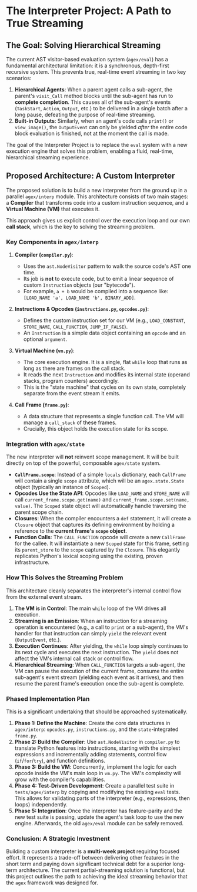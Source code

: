 # The Interpreter Project: A Path to True Streaming

## The Goal: Solving Hierarchical Streaming

The current AST visitor-based evaluation system (`agex/eval`) has a fundamental architectural limitation: it is a synchronous, depth-first recursive system. This prevents true, real-time event streaming in two key scenarios:

1.  **Hierarchical Agents**: When a parent agent calls a sub-agent, the parent's `visit_Call` method blocks until the sub-agent has run to **complete completion**. This causes all of the sub-agent's events (`TaskStart`, `Action`, `Output`, etc.) to be delivered in a single batch after a long pause, defeating the purpose of real-time streaming.
2.  **Built-in Outputs**: Similarly, when an agent's code calls `print()` or `view_image()`, the `OutputEvent` can only be yielded *after* the entire code block evaluation is finished, not at the moment the call is made.

The goal of the Interpreter Project is to replace the `eval` system with a new execution engine that solves this problem, enabling a fluid, real-time, hierarchical streaming experience.

## Proposed Architecture: A Custom Interpreter

The proposed solution is to build a new interpreter from the ground up in a parallel `agex/interp` module. This architecture consists of two main stages: a **Compiler** that transforms code into a custom instruction sequence, and a **Virtual Machine (VM)** that executes it.

This approach gives us explicit control over the execution loop and our own **call stack**, which is the key to solving the streaming problem.

### Key Components in `agex/interp`

1.  **Compiler (`compiler.py`)**:
    *   Uses the `ast.NodeVisitor` pattern to walk the source code's AST one time.
    *   Its job is **not** to execute code, but to emit a linear sequence of custom `Instruction` objects (our "bytecode").
    *   For example, `a + b` would be compiled into a sequence like: `[LOAD_NAME 'a', LOAD_NAME 'b', BINARY_ADD]`.

2.  **Instructions & Opcodes (`instructions.py`, `opcodes.py`)**:
    *   Defines the custom instruction set for our VM (e.g., `LOAD_CONSTANT`, `STORE_NAME`, `CALL_FUNCTION`, `JUMP_IF_FALSE`).
    *   An `Instruction` is a simple data object containing an `opcode` and an optional `argument`.

3.  **Virtual Machine (`vm.py`)**:
    *   The core execution engine. It is a single, flat `while` loop that runs as long as there are frames on the call stack.
    *   It reads the next `Instruction` and modifies its internal state (operand stacks, program counters) accordingly.
    *   This is the "state machine" that cycles on its own state, completely separate from the event stream it emits.

4.  **Call Frame (`frame.py`)**:
    *   A data structure that represents a single function call. The VM will manage a `call_stack` of these frames.
    *   Crucially, this object holds the execution state for its scope.

### Integration with `agex/state`

The new interpreter will **not** reinvent scope management. It will be built directly on top of the powerful, composable `agex/state` system.

*   **`CallFrame.scope`**: Instead of a simple `locals` dictionary, each `CallFrame` will contain a single `scope` attribute, which will be an `agex.state.State` object (typically an instance of `Scoped`).
*   **Opcodes Use the State API**: Opcodes like `LOAD_NAME` and `STORE_NAME` will call `current_frame.scope.get(name)` and `current_frame.scope.set(name, value)`. The `Scoped` state object will automatically handle traversing the parent scope chain.
*   **Closures**: When the compiler encounters a `def` statement, it will create a `Closure` object that captures its defining environment by holding a reference to the **current frame's `scope` object**.
*   **Function Calls**: The `CALL_FUNCTION` opcode will create a new `CallFrame` for the callee. It will instantiate a new `Scoped` state for this frame, setting its `parent_store` to the `scope` captured by the `Closure`. This elegantly replicates Python's lexical scoping using the existing, proven infrastructure.

### How This Solves the Streaming Problem

This architecture cleanly separates the interpreter's internal control flow from the external event stream.

1.  **The VM is in Control**: The main `while` loop of the VM drives all execution.
2.  **Streaming is an Emission**: When an instruction for a streaming operation is encountered (e.g., a call to `print` or a sub-agent), the VM's handler for that instruction can simply `yield` the relevant event (`OutputEvent`, etc.).
3.  **Execution Continues**: After yielding, the `while` loop simply continues to its next cycle and executes the next instruction. The `yield` does not affect the VM's internal call stack or control flow.
4.  **Hierarchical Streaming**: When `CALL_FUNCTION` targets a sub-agent, the VM can pause the execution of the current frame, consume the entire sub-agent's event stream (yielding each event as it arrives), and then resume the parent frame's execution once the sub-agent is complete.

### Phased Implementation Plan

This is a significant undertaking that should be approached systematically.

1.  **Phase 1: Define the Machine**: Create the core data structures in `agex/interp`: `opcodes.py`, `instructions.py`, and the `state`-integrated `frame.py`.
2.  **Phase 2: Build the Compiler**: Use `ast.NodeVisitor` in `compiler.py` to translate Python features into instructions, starting with the simplest expressions and incrementally adding statements, control flow (`if`/`for`/`try`), and function definitions.
3.  **Phase 3: Build the VM**: Concurrently, implement the logic for each opcode inside the VM's main loop in `vm.py`. The VM's complexity will grow with the compiler's capabilities.
4.  **Phase 4: Test-Driven Development**: Create a parallel test suite in `tests/agex/interp` by copying and modifying the existing `eval` tests. This allows for validating parts of the interpreter (e.g., expressions, then loops) independently.
5.  **Phase 5: Integration**: Once the interpreter has feature-parity and the new test suite is passing, update the agent's task loop to use the new engine. Afterwards, the old `agex/eval` module can be safely removed.

### Conclusion: A Strategic Investment

Building a custom interpreter is a **multi-week project** requiring focused effort. It represents a trade-off between delivering other features in the short term and paying down significant technical debt for a superior long-term architecture. The current partial-streaming solution is functional, but this project outlines the path to achieving the ideal streaming behavior that the `agex` framework was designed for. 